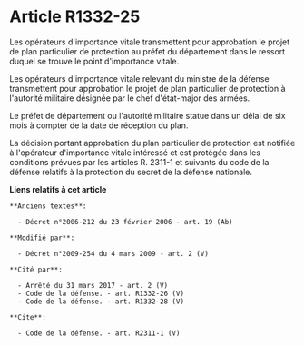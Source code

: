 # Article R1332-25

Les opérateurs d'importance vitale transmettent pour approbation le projet de plan particulier de protection au préfet du
département dans le ressort duquel se trouve le point d'importance vitale. 

Les opérateurs d'importance vitale relevant du ministre de la défense transmettent pour approbation le projet de plan
particulier de protection à l'autorité militaire désignée par le chef d'état-major des armées. 

Le préfet de département ou l'autorité militaire statue dans un délai de six mois à compter de la date de réception du plan. 

La décision portant approbation du plan particulier de protection est notifiée à l'opérateur d'importance vitale intéressé et
est protégée dans les conditions prévues par les articles R. 2311-1 et suivants du code de la défense relatifs à la
protection du secret de la défense nationale.

**Liens relatifs à cet article**

	**Anciens textes**:

	  - Décret n°2006-212 du 23 février 2006 - art. 19 (Ab)

	**Modifié par**:

	  - Décret n°2009-254 du 4 mars 2009 - art. 2 (V)

	**Cité par**:

	  - Arrêté du 31 mars 2017 - art. 2 (V)
	  - Code de la défense. - art. R1332-26 (V)
	  - Code de la défense. - art. R1332-28 (V)

	**Cite**:

	  - Code de la défense. - art. R2311-1 (V)
